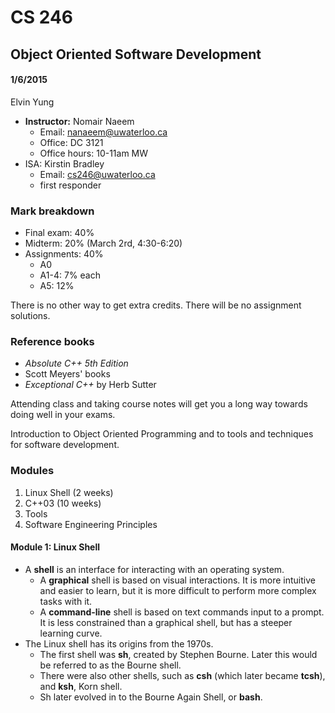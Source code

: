 # CS 246
## Object Oriented Software Development
#### 1/6/2015
Elvin Yung

* **Instructor:** Nomair Naeem 
    * Email: nanaeem@uwaterloo.ca
    * Office: DC 3121
    * Office hours: 10-11am MW
* ISA: Kirstin Bradley
    * Email: cs246@uwaterloo.ca
    * first responder

### Mark breakdown
* Final exam: 40%
* Midterm: 20% (March 2rd, 4:30-6:20)
* Assignments: 40%
    * A0
    * A1-4: 7% each
    * A5: 12%

There is no other way to get extra credits. There will be no assignment solutions.

### Reference books
* *Absolute C++ 5th Edition*
* Scott Meyers' books
* *Exceptional C++* by Herb Sutter

Attending class and taking course notes will get you a long way towards doing well in your exams.

Introduction to Object Oriented Programming and to tools and techniques for software development.

### Modules
1. Linux Shell (2 weeks)
2. C++03 (10 weeks)
3. Tools
4. Software Engineering Principles

#### Module 1: Linux Shell
* A **shell** is an interface for interacting with an operating system.
    * A **graphical** shell is based on visual interactions. It is more intuitive and easier to learn, but it is more difficult to perform more complex tasks with it.
    * A **command-line** shell is based on text commands input to a prompt. It is less constrained than a graphical shell, but has a steeper learning curve. 
* The Linux shell has its origins from the 1970s.
    * The first shell was **sh**, created by Stephen Bourne. Later this would be referred to as the Bourne shell.
    * There were also other shells, such as **csh** (which later became **tcsh**), and **ksh**, Korn shell.
    * Sh later evolved in to the Bourne Again Shell, or **bash**.

